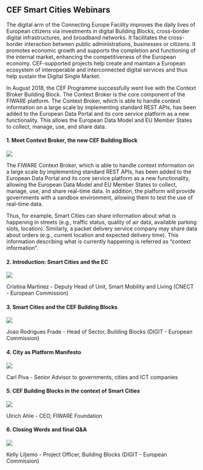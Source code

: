 <h2>CEF Smart Cities Webinars</h2>

The digital arm of the Connecting Europe Facility improves the daily lives of European citizens via investments in
digital Building Blocks, cross-border digital infrastructures, and broadband networks. It facilitates the cross-border
interaction between public administrations, businesses or citizens. It promotes economic growth and supports the
completion and functioning of the internal market, enhancing the competitiveness of the European economy. CEF-supported
projects help create and maintain a European ecosystem of interoperable and interconnected digital services and thus
help sustain the Digital Single Market.

In August 2018, the CEF Programme successfully went live with the Context Broker Building Block. The Context Broker is
the core component of the FIWARE platform. The Context Broker, which is able to handle context information on a large
scale by implementing standard REST APIs, has been added to the European Data Portal and its core service platform as a
new functionality. This allows the European Data Model and EU Member States to collect, manage, use, and share data.

#### 1. Meet Context Broker, the new CEF Building Block

[![](https://img.youtube.com/vi/1Cqcrnj9id4/0.jpg)](https://www.youtube.com/watch?v=1Cqcrnj9id4)

The FIWARE Context Broker, which is able to handle context information on a large scale by implementing standard REST
APIs, has been added to the European Data Portal and its core service platform as a new functionality, allowing the
European Data Model and EU Member States to collect, manage, use, and share real-time data. In addition, the platform
will provide governments with a sandbox environment, allowing them to test the use of real-time data.

Thus, for example, Smart Cities can share information about what is happening in streets (e.g., traffic status, quality
of air data, available parking slots, location). Similarly, a packet delivery service company may share data about
orders (e.g., current location and expected delivery time). This information describing what is currently happening is
referred as “context information”.

#### 2. Introduction: Smart Cities and the EC

[![](https://img.youtube.com/vi/GoqLmkwHwbI/0.jpg)](https://www.youtube.com/watch?v=GoqLmkwHwbI)

Cristina Martinez - Deputy Head of Unit, Smart Mobility and Living (CNECT - European Commission)

#### 3. Smart Cities and the CEF Building Blocks

[![](https://img.youtube.com/vi/5wWPFTAKwH8/0.jpg)](https://www.youtube.com/watch?v=5wWPFTAKwH8)

Joao Rodrigues Frade - Head of Sector, Building Blocks (DIGIT - European Commission)

#### 4. City as Platform Manifesto

[![](https://img.youtube.com/vi/2mpowkOa3zw/0.jpg)](https://www.youtube.com/watch?v=2mpowkOa3zw)

Carl Piva - Senior Advisor to governments, cities and ICT companies

#### 5. CEF Building Blocks in the context of Smart Cities

[![](https://img.youtube.com/vi/TbA5tYxTJpk/0.jpg)](https://www.youtube.com/watch?v=TbA5tYxTJpk)

Ulrich Ahle - CEO, FIWARE Foundation

#### 6. Closing Words and final Q&A

[![](https://img.youtube.com/vi/KzEGOlG_mVg/0.jpg)](https://www.youtube.com/watch?v=KzEGOlG_mVg)

Kelly Liljemo - Project Officer, Building Blocks (DIGIT - European Commission)
